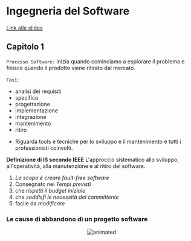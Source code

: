 # Ingegneria del Software

[Link alle slides](https://drive.google.com/drive/folders/1myDUt0Lrx2t3SLJG_yu-3i-9y-hdGbDl)

## Capitolo 1

`Processo Software:` inizia quando cominciamo a esplorare il problema e finisce quando il prodotto viene ritirato dal mercato.

`Fasi`:

- analisi dei requisiti
- specifica
- progettazione
- implementazione
- integrazione
- mantenimento
- ritiro

* Riguarda tools e tecniche per lo sviluppo e il mantenimento e tutti i professionisti coinvolti.

**Definizione di IS secondo IEEE**
L'approccio sistematico allo sviluppo, all'operatività, alla manutenzione e al ritiro del software.

1. _Lo scopo è creare fault-free software_
2. Consegnato nei _Tempi previsti_
3. che _rispetti il budget iniziale_
4. che _soddisfi le necessità del committente_
5. facile da _modificare_

### Le cause di abbandono di un progetto software

<p align="center">
  <img src="/assets/is1.gif" alt="animated" />
</p>
